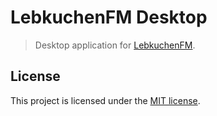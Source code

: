 # LebkuchenFM Desktop

> Desktop application for [LebkuchenFM](https://github.com/Deseteral/lebkuchen-fm).

## License
This project is licensed under the [MIT license](LICENSE).
